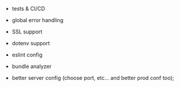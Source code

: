 - tests & CI/CD
- global error handling
- SSL support
- dotenv support
- eslint config
- bundle analyzer

- better server config (choose port, etc... and better prod conf too);